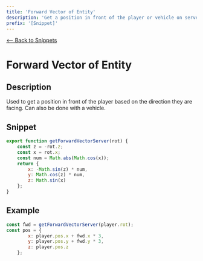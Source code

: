 ```yaml
---
title: 'Forward Vector of Entity'
description: 'Get a position in front of the player or vehicle on server-side.'
prefix: '[Snippet]'
---
```


[<-- Back to Snippets](./README.md)

# Forward Vector of Entity

## Description

Used to get a position in front of the player based on the direction they are facing. Can also be done with a vehicle.

## Snippet

```js
export function getForwardVectorServer(rot) {
    const z = -rot.z;
    const x = rot.x;
    const num = Math.abs(Math.cos(x));
    return {
        x: -Math.sin(z) * num,
        y: Math.cos(z) * num,
        z: Math.sin(x)
    };
}
```

## Example

```js
const fwd = getForwardVectorServer(player.rot);
const pos = {
        x: player.pos.x + fwd.x * 3,
        y: player.pos.y + fwd.y * 3,
        z: player.pos.z
    };
```